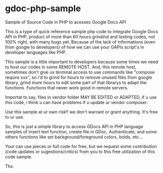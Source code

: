 # gdoc-php-sample
Sample of Source Code in PHP to acesses Google Docs API

This is a type of quick reference sample php code to integrate
Google Docs API in PHP, product of more than 60 hours grindind
and testing codes, not 100% right, with many bugs yet. Because of
the lack of informations (even from google to developers) of how
we can use your GAPIs script's in developer languages like PHP.

This sample is a little important to developers because some times 
we need to host our codes in some REMOTE HOST. And, this remote host, 
sometimes don't give us terminal access to use commands like 
"compose require xxx", so i'd to grind for hours to remove unused files
from google library, grind more hours to edit some part of that librarys
to adapt the functions. Functions that never work good in remote servers.

Importat to say, files in vendor folder MAY BE EDITED or ADAPTED, if u use
this code, i think u can have problems if u update ur vendor composer.

Use this sample at ur own risk!! we don't warrant or grant anything.
It's free to ur use.

So, this is just a simple library to access GDocs API in PHP language
samples of insert text function, create file in GDoc, Authenticate,
and some others functions like set background/foreground colors, bolds,
etc...

Your can use pieces or full code for free, 
but we request some contribution (code updates or sugestions/critics) 
from you to this free utilization of this code sample.

Thx.

